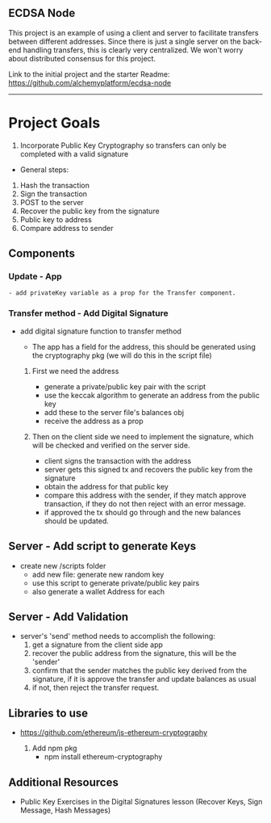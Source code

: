 ## ECDSA Node

This project is an example of using a client and server to facilitate transfers between different addresses. Since there is just a single server on the back-end handling transfers, this is clearly very centralized. We won't worry about distributed consensus for this project.

Link to the initial project and the starter Readme: https://github.com/alchemyplatform/ecdsa-node

********************************************************************

# Project Goals

1. Incorporate Public Key Cryptography so transfers can only be completed with a valid signature

- General steps:
		
1. Hash the transaction
2. Sign the transaction
3. POST to the server
4. Recover the public key from the signature
5. Public key to address
6. Compare address to sender

## Components

### Update - App
	- add privateKey variable as a prop for the Transfer component.

### Transfer method - Add Digital Signature

- add digital signature function to transfer method
	- The app has a field for the address, this should be generated using the cryptography pkg (we will do this in the script file)

	1. First we need the address
		- generate a private/public key pair with the script
		- use the keccak algorithm to generate an address from the public key 
		- add these to the server file's balances obj
		- receive the address as a prop

	2. Then on the client side we need to implement the signature, which will be checked and verified on the server side.
		- client signs the transaction with the address
		- server gets this signed tx and recovers the public key from the signature
		- obtain the address for that public key
		- compare this address with the sender, if they match approve transaction, if they do not then reject with an error message.
		- if approved the tx should go through and the new balances should be updated.

## Server - Add script to generate Keys

- create new /scripts folder
   - add new file: generate new random key
   - use this script to generate private/public key pairs
   - also generate a wallet Address for each

## Server - Add Validation

- server's 'send' method needs to accomplish the following:
  1. get a signature from the client side app
  2. recover the public address from the signature, this will be the 'sender'
  3. confirm that the sender matches the public key derived from the signature, if it is approve the transfer and update balances as usual
  4. if not, then reject the transfer request.


## Libraries to use

- https://github.com/ethereum/js-ethereum-cryptography

	1. Add npm pkg
		- npm install ethereum-cryptography

## Additional Resources

* Public Key Exercises in the Digital Signatures lesson 
	(Recover Keys, Sign Message, Hash Messages)